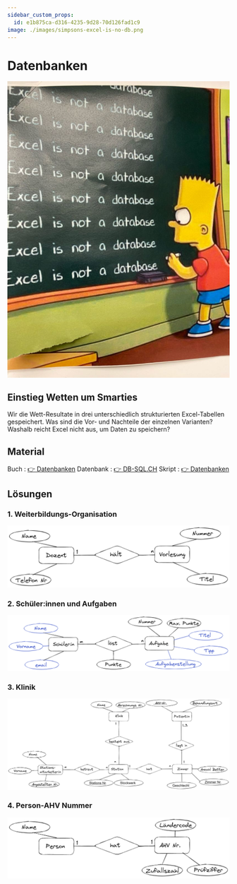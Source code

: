 ```yaml
---
sidebar_custom_props:
  id: e1b875ca-d316-4235-9d28-70d126fad1c9
image: ./images/simpsons-excel-is-no-db.png
---
```

# Datenbanken

![--width=250px](images/simpsons-excel-is-no-db.png)

## Einstieg Wetten um Smarties

Wir die Wett-Resultate in drei unterschiedlich strukturierten Excel-Tabellen gespeichert. Was sind die Vor- und Nachteile der einzelnen Varianten? Washalb reicht Excel nicht aus, um Daten zu speichern?

<Answer type="text" webKey="6737881f-025a-4df3-878d-35436708518e" />

## Material

Buch
: [👉 Datenbanken](https://erzbe.sharepoint.com/:b:/s/24EFInformatik/EWseDuaUYBtOu0I9XIjEzCkBHvd1eNeknJg9kCY8FAe2xQ?e=4yEofE)
Datenbank
: [👉 DB-SQL.CH](https://db-sql.ch)
Skript
: [👉 Datenbanken](https://erzbe-my.sharepoint.com/:b:/g/personal/balthasar_hofer_gbsl_ch/EVnFr8xMQJBDr4SGmPvLYEgBL6IgKngdCXsNOv7RiLpsYQ?e=gVDCWz)


## Lösungen

### 1. Weiterbildungs-Organisation
<Solution webKey="ca1207f4-41b2-4a69-94d7-2641b2ea653b">

![](er-diagramme/dozenten-vorlesungen.png)
</Solution>

### 2. Schüler:innen und Aufgaben

<Solution webKey="ca1207f4-41b2-4a69-94d7-2641b2ea653b">

![](er-diagramme/schueler-aufgabe.png)
</Solution>

### 3. Klinik
<Solution webKey="ca1207f4-41b2-4a69-94d7-2641b2ea653b">

![](er-diagramme/klinik.png)
</Solution>

### 4. Person-AHV Nummer
<Solution webKey="ca1207f4-41b2-4a69-94d7-2641b2ea653b">

![](er-diagramme/person-ahv.png)


</Solution>